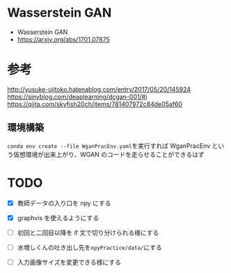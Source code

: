 # Wasserstein GAN

- Wasserstein GAN
- https://arxiv.org/abs/1701.07875

# 参考

http://yusuke-ujitoko.hatenablog.com/entry/2017/05/20/145924<br>
https://sinyblog.com/deaplearning/dcgan-001/#i<br>
https://qiita.com/skyfish20ch/items/781407972c84de05af60

## 環境構築

`conda env create --file WganPracEnv.yaml`を実行すれば WganPracEnv という仮想環境が出来上がり、WGAN のコードを走らせることができるはず

# TODO

- [x] 教師データの入り口を npy にする

- [x] graphvis を使えるようにする
- [ ] 初回と二回目以降を if 文で切り分けられる様にする
- [ ] 水増しくんの吐き出し先を`npyPractice/data/`にする
- [ ] 入力画像サイズを変更できる様にする
